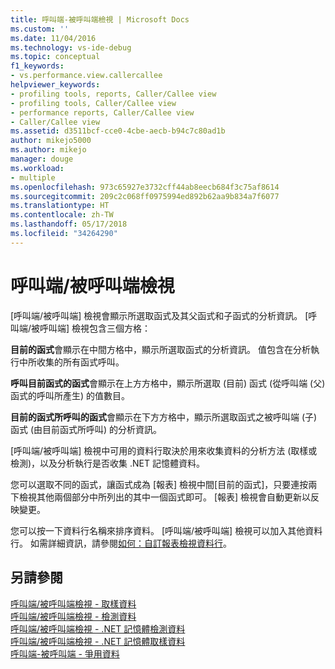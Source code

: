 ```yaml
---
title: 呼叫端-被呼叫端檢視 | Microsoft Docs
ms.custom: ''
ms.date: 11/04/2016
ms.technology: vs-ide-debug
ms.topic: conceptual
f1_keywords:
- vs.performance.view.callercallee
helpviewer_keywords:
- profiling tools, reports, Caller/Callee view
- profiling tools, Caller/Callee view
- performance reports, Caller/Callee view
- Caller/Callee view
ms.assetid: d3511bcf-cce0-4cbe-aecb-b94c7c80ad1b
author: mikejo5000
ms.author: mikejo
manager: douge
ms.workload:
- multiple
ms.openlocfilehash: 973c65927e3732cff44ab8eecb684f3c75af8614
ms.sourcegitcommit: 209c2c068ff0975994ed892b62aa9b834a7f6077
ms.translationtype: HT
ms.contentlocale: zh-TW
ms.lasthandoff: 05/17/2018
ms.locfileid: "34264290"
---
```

# <a name="callercallee-view"></a>呼叫端/被呼叫端檢視
[呼叫端/被呼叫端] 檢視會顯示所選取函式及其父函式和子函式的分析資訊。 [呼叫端/被呼叫端] 檢視包含三個方格：  
  
 **目前的函式**會顯示在中間方格中，顯示所選取函式的分析資訊。 值包含在分析執行中所收集的所有函式呼叫。  
  
 **呼叫目前函式的函式**會顯示在上方方格中，顯示所選取 (目前) 函式 (從呼叫端 (父) 函式的呼叫所產生) 的值數目。  
  
 **目前的函式所呼叫的函式**會顯示在下方方格中，顯示所選取函式之被呼叫端 (子) 函式 (由目前函式所呼叫) 的分析資訊。  
  
 [呼叫端/被呼叫端] 檢視中可用的資料行取決於用來收集資料的分析方法 (取樣或檢測)，以及分析執行是否收集 .NET 記憶體資料。  
  
 您可以選取不同的函式，讓函式成為 [報表] 檢視中間[目前的函式]，只要連按兩下檢視其他兩個部分中所列出的其中一個函式即可。 [報表] 檢視會自動更新以反映變更。  
  
 您可以按一下資料行名稱來排序資料。 [呼叫端/被呼叫端] 檢視可以加入其他資料行。 如需詳細資訊，請參閱[如何：自訂報表檢視資料行](../profiling/how-to-customize-report-view-columns.md)。  
  
## <a name="see-also"></a>另請參閱  
 [呼叫端/被呼叫端檢視 - 取樣資料](../profiling/caller-callee-view-sampling-data.md)   
 [呼叫端/被呼叫端檢視 - 檢測資料](../profiling/caller-callee-view-instrumentation-data.md)   
 [呼叫端/被呼叫端檢視 - .NET 記憶體檢測資料](../profiling/caller-callee-view-net-memory-instrumentation-data.md)   
 [呼叫端/被呼叫端檢視 - .NET 記憶體取樣資料](../profiling/caller-callee-view-dotnet-memory-sampling-data.md)   
 [呼叫端-被呼叫端 - 爭用資料](../profiling/caller-callee-view-contention-data.md)